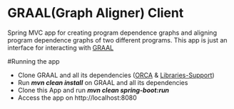 # GRAAL(Graph Aligner) Client
Spring MVC app for creating program dependence graphs and aligning program dependence graphs of two different programs.
This app is just an interface for interacting with [GRAAL](https://github.com/kanthkumar46/GRAAL)

#Running the app
* Clone GRAAL and all its dependencies ([ORCA](https://github.com/kanthkumar46/ORCA) & [Libraries-Support](https://github.com/kanthkumar46/libraries-support))
* Run ***mvn clean install*** on GRAAL and all its dependencies
* Clone this App and run ***mvn clean spring-boot:run***
* Access the app on http://localhost:8080